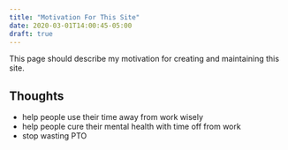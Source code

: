 ```yaml
---
title: "Motivation For This Site"
date: 2020-03-01T14:00:45-05:00
draft: true
---
```


This page should describe my motivation for creating and maintaining this site.

<!--more-->

## Thoughts

+ help people use their time away from work wisely
+ help people cure their mental health with time off from work
+ stop wasting PTO


